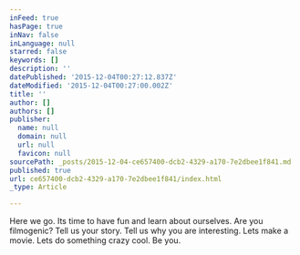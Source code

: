 ```yaml
---
inFeed: true
hasPage: true
inNav: false
inLanguage: null
starred: false
keywords: []
description: ''
datePublished: '2015-12-04T00:27:12.837Z'
dateModified: '2015-12-04T00:27:00.002Z'
title: ''
author: []
authors: []
publisher:
  name: null
  domain: null
  url: null
  favicon: null
sourcePath: _posts/2015-12-04-ce657400-dcb2-4329-a170-7e2dbee1f841.md
published: true
url: ce657400-dcb2-4329-a170-7e2dbee1f841/index.html
_type: Article

---
```

Here we go. Its time to have fun and learn about ourselves. Are you filmogenic? Tell us your story. Tell us why you are interesting. Lets make a movie. Lets do something crazy cool. Be you.